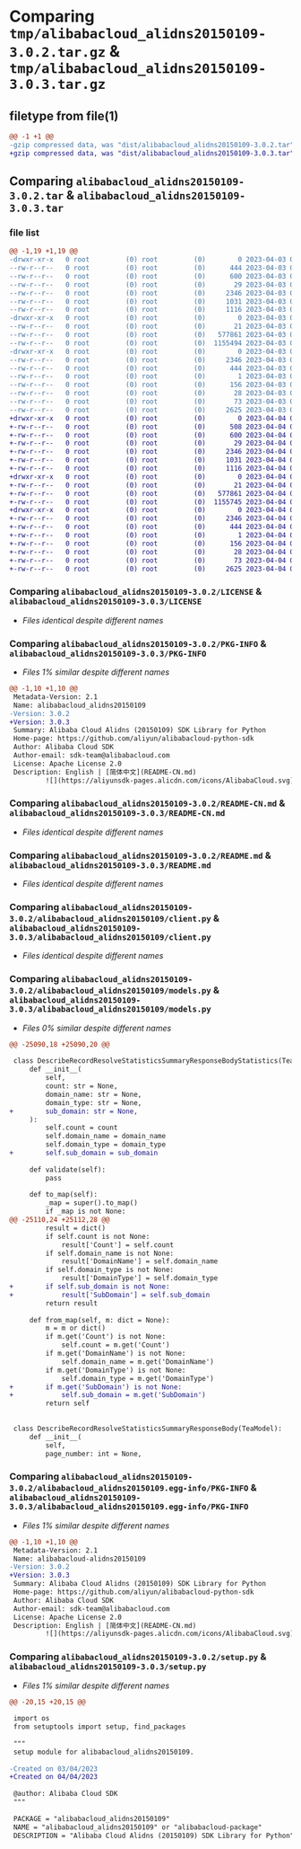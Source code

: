 # Comparing `tmp/alibabacloud_alidns20150109-3.0.2.tar.gz` & `tmp/alibabacloud_alidns20150109-3.0.3.tar.gz`

## filetype from file(1)

```diff
@@ -1 +1 @@
-gzip compressed data, was "dist/alibabacloud_alidns20150109-3.0.2.tar", last modified: Mon Apr  3 07:52:06 2023, max compression
+gzip compressed data, was "dist/alibabacloud_alidns20150109-3.0.3.tar", last modified: Tue Apr  4 03:51:24 2023, max compression
```

## Comparing `alibabacloud_alidns20150109-3.0.2.tar` & `alibabacloud_alidns20150109-3.0.3.tar`

### file list

```diff
@@ -1,19 +1,19 @@
-drwxr-xr-x   0 root         (0) root         (0)        0 2023-04-03 07:52:06.000000 alibabacloud_alidns20150109-3.0.2/
--rw-r--r--   0 root         (0) root         (0)      444 2023-04-03 07:52:06.000000 alibabacloud_alidns20150109-3.0.2/ChangeLog.md
--rw-r--r--   0 root         (0) root         (0)      600 2023-04-03 07:52:06.000000 alibabacloud_alidns20150109-3.0.2/LICENSE
--rw-r--r--   0 root         (0) root         (0)       29 2023-04-03 07:52:06.000000 alibabacloud_alidns20150109-3.0.2/MANIFEST.in
--rw-r--r--   0 root         (0) root         (0)     2346 2023-04-03 07:52:06.000000 alibabacloud_alidns20150109-3.0.2/PKG-INFO
--rw-r--r--   0 root         (0) root         (0)     1031 2023-04-03 07:52:06.000000 alibabacloud_alidns20150109-3.0.2/README-CN.md
--rw-r--r--   0 root         (0) root         (0)     1116 2023-04-03 07:52:06.000000 alibabacloud_alidns20150109-3.0.2/README.md
-drwxr-xr-x   0 root         (0) root         (0)        0 2023-04-03 07:52:06.000000 alibabacloud_alidns20150109-3.0.2/alibabacloud_alidns20150109/
--rw-r--r--   0 root         (0) root         (0)       21 2023-04-03 07:52:06.000000 alibabacloud_alidns20150109-3.0.2/alibabacloud_alidns20150109/__init__.py
--rw-r--r--   0 root         (0) root         (0)   577861 2023-04-03 07:52:06.000000 alibabacloud_alidns20150109-3.0.2/alibabacloud_alidns20150109/client.py
--rw-r--r--   0 root         (0) root         (0)  1155494 2023-04-03 07:52:06.000000 alibabacloud_alidns20150109-3.0.2/alibabacloud_alidns20150109/models.py
-drwxr-xr-x   0 root         (0) root         (0)        0 2023-04-03 07:52:06.000000 alibabacloud_alidns20150109-3.0.2/alibabacloud_alidns20150109.egg-info/
--rw-r--r--   0 root         (0) root         (0)     2346 2023-04-03 07:52:06.000000 alibabacloud_alidns20150109-3.0.2/alibabacloud_alidns20150109.egg-info/PKG-INFO
--rw-r--r--   0 root         (0) root         (0)      444 2023-04-03 07:52:06.000000 alibabacloud_alidns20150109-3.0.2/alibabacloud_alidns20150109.egg-info/SOURCES.txt
--rw-r--r--   0 root         (0) root         (0)        1 2023-04-03 07:52:06.000000 alibabacloud_alidns20150109-3.0.2/alibabacloud_alidns20150109.egg-info/dependency_links.txt
--rw-r--r--   0 root         (0) root         (0)      156 2023-04-03 07:52:06.000000 alibabacloud_alidns20150109-3.0.2/alibabacloud_alidns20150109.egg-info/requires.txt
--rw-r--r--   0 root         (0) root         (0)       28 2023-04-03 07:52:06.000000 alibabacloud_alidns20150109-3.0.2/alibabacloud_alidns20150109.egg-info/top_level.txt
--rw-r--r--   0 root         (0) root         (0)       73 2023-04-03 07:52:06.000000 alibabacloud_alidns20150109-3.0.2/setup.cfg
--rw-r--r--   0 root         (0) root         (0)     2625 2023-04-03 07:52:06.000000 alibabacloud_alidns20150109-3.0.2/setup.py
+drwxr-xr-x   0 root         (0) root         (0)        0 2023-04-04 03:51:24.000000 alibabacloud_alidns20150109-3.0.3/
+-rw-r--r--   0 root         (0) root         (0)      508 2023-04-04 03:51:24.000000 alibabacloud_alidns20150109-3.0.3/ChangeLog.md
+-rw-r--r--   0 root         (0) root         (0)      600 2023-04-04 03:51:24.000000 alibabacloud_alidns20150109-3.0.3/LICENSE
+-rw-r--r--   0 root         (0) root         (0)       29 2023-04-04 03:51:24.000000 alibabacloud_alidns20150109-3.0.3/MANIFEST.in
+-rw-r--r--   0 root         (0) root         (0)     2346 2023-04-04 03:51:24.000000 alibabacloud_alidns20150109-3.0.3/PKG-INFO
+-rw-r--r--   0 root         (0) root         (0)     1031 2023-04-04 03:51:24.000000 alibabacloud_alidns20150109-3.0.3/README-CN.md
+-rw-r--r--   0 root         (0) root         (0)     1116 2023-04-04 03:51:24.000000 alibabacloud_alidns20150109-3.0.3/README.md
+drwxr-xr-x   0 root         (0) root         (0)        0 2023-04-04 03:51:24.000000 alibabacloud_alidns20150109-3.0.3/alibabacloud_alidns20150109/
+-rw-r--r--   0 root         (0) root         (0)       21 2023-04-04 03:51:24.000000 alibabacloud_alidns20150109-3.0.3/alibabacloud_alidns20150109/__init__.py
+-rw-r--r--   0 root         (0) root         (0)   577861 2023-04-04 03:51:24.000000 alibabacloud_alidns20150109-3.0.3/alibabacloud_alidns20150109/client.py
+-rw-r--r--   0 root         (0) root         (0)  1155745 2023-04-04 03:51:24.000000 alibabacloud_alidns20150109-3.0.3/alibabacloud_alidns20150109/models.py
+drwxr-xr-x   0 root         (0) root         (0)        0 2023-04-04 03:51:24.000000 alibabacloud_alidns20150109-3.0.3/alibabacloud_alidns20150109.egg-info/
+-rw-r--r--   0 root         (0) root         (0)     2346 2023-04-04 03:51:24.000000 alibabacloud_alidns20150109-3.0.3/alibabacloud_alidns20150109.egg-info/PKG-INFO
+-rw-r--r--   0 root         (0) root         (0)      444 2023-04-04 03:51:24.000000 alibabacloud_alidns20150109-3.0.3/alibabacloud_alidns20150109.egg-info/SOURCES.txt
+-rw-r--r--   0 root         (0) root         (0)        1 2023-04-04 03:51:24.000000 alibabacloud_alidns20150109-3.0.3/alibabacloud_alidns20150109.egg-info/dependency_links.txt
+-rw-r--r--   0 root         (0) root         (0)      156 2023-04-04 03:51:24.000000 alibabacloud_alidns20150109-3.0.3/alibabacloud_alidns20150109.egg-info/requires.txt
+-rw-r--r--   0 root         (0) root         (0)       28 2023-04-04 03:51:24.000000 alibabacloud_alidns20150109-3.0.3/alibabacloud_alidns20150109.egg-info/top_level.txt
+-rw-r--r--   0 root         (0) root         (0)       73 2023-04-04 03:51:24.000000 alibabacloud_alidns20150109-3.0.3/setup.cfg
+-rw-r--r--   0 root         (0) root         (0)     2625 2023-04-04 03:51:24.000000 alibabacloud_alidns20150109-3.0.3/setup.py
```

### Comparing `alibabacloud_alidns20150109-3.0.2/LICENSE` & `alibabacloud_alidns20150109-3.0.3/LICENSE`

 * *Files identical despite different names*

### Comparing `alibabacloud_alidns20150109-3.0.2/PKG-INFO` & `alibabacloud_alidns20150109-3.0.3/PKG-INFO`

 * *Files 1% similar despite different names*

```diff
@@ -1,10 +1,10 @@
 Metadata-Version: 2.1
 Name: alibabacloud_alidns20150109
-Version: 3.0.2
+Version: 3.0.3
 Summary: Alibaba Cloud Alidns (20150109) SDK Library for Python
 Home-page: https://github.com/aliyun/alibabacloud-python-sdk
 Author: Alibaba Cloud SDK
 Author-email: sdk-team@alibabacloud.com
 License: Apache License 2.0
 Description: English | [简体中文](README-CN.md)
         ![](https://aliyunsdk-pages.alicdn.com/icons/AlibabaCloud.svg)
```

### Comparing `alibabacloud_alidns20150109-3.0.2/README-CN.md` & `alibabacloud_alidns20150109-3.0.3/README-CN.md`

 * *Files identical despite different names*

### Comparing `alibabacloud_alidns20150109-3.0.2/README.md` & `alibabacloud_alidns20150109-3.0.3/README.md`

 * *Files identical despite different names*

### Comparing `alibabacloud_alidns20150109-3.0.2/alibabacloud_alidns20150109/client.py` & `alibabacloud_alidns20150109-3.0.3/alibabacloud_alidns20150109/client.py`

 * *Files identical despite different names*

### Comparing `alibabacloud_alidns20150109-3.0.2/alibabacloud_alidns20150109/models.py` & `alibabacloud_alidns20150109-3.0.3/alibabacloud_alidns20150109/models.py`

 * *Files 0% similar despite different names*

```diff
@@ -25090,18 +25090,20 @@
 
 class DescribeRecordResolveStatisticsSummaryResponseBodyStatistics(TeaModel):
     def __init__(
         self,
         count: str = None,
         domain_name: str = None,
         domain_type: str = None,
+        sub_domain: str = None,
     ):
         self.count = count
         self.domain_name = domain_name
         self.domain_type = domain_type
+        self.sub_domain = sub_domain
 
     def validate(self):
         pass
 
     def to_map(self):
         _map = super().to_map()
         if _map is not None:
@@ -25110,24 +25112,28 @@
         result = dict()
         if self.count is not None:
             result['Count'] = self.count
         if self.domain_name is not None:
             result['DomainName'] = self.domain_name
         if self.domain_type is not None:
             result['DomainType'] = self.domain_type
+        if self.sub_domain is not None:
+            result['SubDomain'] = self.sub_domain
         return result
 
     def from_map(self, m: dict = None):
         m = m or dict()
         if m.get('Count') is not None:
             self.count = m.get('Count')
         if m.get('DomainName') is not None:
             self.domain_name = m.get('DomainName')
         if m.get('DomainType') is not None:
             self.domain_type = m.get('DomainType')
+        if m.get('SubDomain') is not None:
+            self.sub_domain = m.get('SubDomain')
         return self
 
 
 class DescribeRecordResolveStatisticsSummaryResponseBody(TeaModel):
     def __init__(
         self,
         page_number: int = None,
```

### Comparing `alibabacloud_alidns20150109-3.0.2/alibabacloud_alidns20150109.egg-info/PKG-INFO` & `alibabacloud_alidns20150109-3.0.3/alibabacloud_alidns20150109.egg-info/PKG-INFO`

 * *Files 1% similar despite different names*

```diff
@@ -1,10 +1,10 @@
 Metadata-Version: 2.1
 Name: alibabacloud-alidns20150109
-Version: 3.0.2
+Version: 3.0.3
 Summary: Alibaba Cloud Alidns (20150109) SDK Library for Python
 Home-page: https://github.com/aliyun/alibabacloud-python-sdk
 Author: Alibaba Cloud SDK
 Author-email: sdk-team@alibabacloud.com
 License: Apache License 2.0
 Description: English | [简体中文](README-CN.md)
         ![](https://aliyunsdk-pages.alicdn.com/icons/AlibabaCloud.svg)
```

### Comparing `alibabacloud_alidns20150109-3.0.2/setup.py` & `alibabacloud_alidns20150109-3.0.3/setup.py`

 * *Files 1% similar despite different names*

```diff
@@ -20,15 +20,15 @@
 
 import os
 from setuptools import setup, find_packages
 
 """
 setup module for alibabacloud_alidns20150109.
 
-Created on 03/04/2023
+Created on 04/04/2023
 
 @author: Alibaba Cloud SDK
 """
 
 PACKAGE = "alibabacloud_alidns20150109"
 NAME = "alibabacloud_alidns20150109" or "alibabacloud-package"
 DESCRIPTION = "Alibaba Cloud Alidns (20150109) SDK Library for Python"
```

